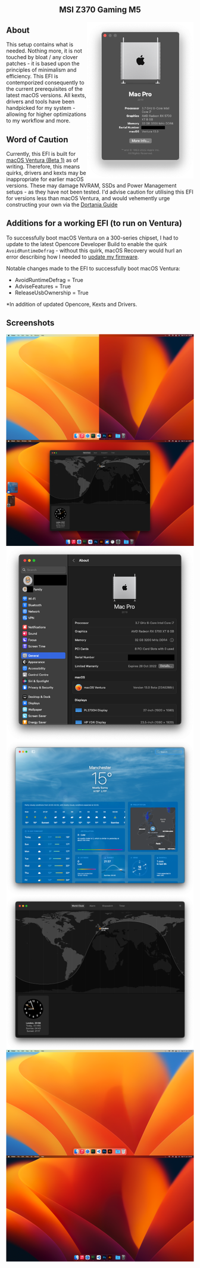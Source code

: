 ## <p align="center">MSI Z370 Gaming M5</p>

<img align="right" width="287" height="419" src="https://github.com/JackGannonUK/HackintoshEFI/blob/main/assets/about-this-mac.png">

## About
This setup contains what is needed. Nothing more, it is not touched by bloat / any clover patches - it is based upon the principles of minimalism and efficiency. This EFI is contemporized consequently to the current prerequisites of the latest macOS versions. All kexts, drivers and tools have been handpicked for my system - allowing for higher optimizations to my workflow and more.

## Word of Caution
Currently, this EFI is built for [macOS Ventura (Beta 1)](https://www.apple.com/uk/macos/macos-ventura-preview/) as of writing. Therefore, this means quirks, drivers and kexts may be inappropriate for earlier macOS versions. These may damage NVRAM, SSDs and Power Management setups - as they have not been tested. I'd advise caution for utilising this EFI for versions less than macOS Ventura, and would vehemently urge constructing your own via the [Dortania Guide](https://dortania.github.io/OpenCore-Install-Guide/)

## Additions for a working EFI (to run on Ventura)
To successfully boot macOS Ventura on a 300-series chipset, I had to update to the latest Opencore Developer Build to enable the quirk `AvoidRuntimeDefrag` - without this quirk, macOS Recovery would hurl an error describing how I needed to [update my firmware](https://forums.macrumors.com/threads/monterey-install-error.2319354/).

Notable changes made to the EFI to successfully boot macOS Ventura:
- AvoidRuntimeDefrag = True
- AdviseFeatures = True
- ReleaseUsbOwnership = True

*In addition of updated Opencore, Kexts and Drivers.

## Screenshots

<img align="center" src="https://github.com/JackGannonUK/HackintoshEFI/blob/main/assets/lightvsdark.png">
<img align="center" src="https://github.com/JackGannonUK/HackintoshEFI/blob/main/assets/centerstage.png">
<img align="center" src="https://github.com/JackGannonUK/HackintoshEFI/blob/main/assets/system.png">
<img align="center" src="https://github.com/JackGannonUK/HackintoshEFI/blob/main/assets/weather.png">
<img align="center" src="https://github.com/JackGannonUK/HackintoshEFI/blob/main/assets/clock.png">
<img align="center" src="https://github.com/JackGannonUK/HackintoshEFI/blob/main/assets/light.png">
<img align="center" src="https://github.com/JackGannonUK/HackintoshEFI/blob/main/assets/dark.png">